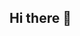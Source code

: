 ## Hi there 👋

<!--
**About Me 👩‍💻🌱
Hi there! I'm currently a Digital Business & Data Science student at the University of Europe for Applied Sciences and a Marketing Data Analyst at SER Group.

💡 What drives me?
I'm passionate about leveraging data, technology, and AI to create meaningful, sustainable solutions. My academic journey and hands-on projects have honed my skills in analytical thinking, strategic planning, and collaboration—all essential for tackling complex challenges.

🧠 Exploring AI
I'm diving into the fascinating world of AI because I absolutely love it, especially the math behind it! My favorite thing is taking on challenges that push me to grow, learn, and innovate.

⚙️ Tools I work with:

Programming: Python, R
Databases: PostgreSQL
AI & Machine Learning: TensorFlow, PyTorch, scikit-learn, and other general AI tools
Data Visualization: Matplotlib, Seaborn, Power BI, and more
🌍 Why sustainability?
I’m deeply committed to addressing climate change and advancing sustainability through green skills and innovative approaches. I believe technology can empower us to build a better, more sustainable future.

📚 Currently exploring:

Data science & AI projects that make a positive impact
Open-source tools for sustainability
Collaborations in tech-for-good initiatives
Let’s connect and build something impactful together! 🚀
-->
